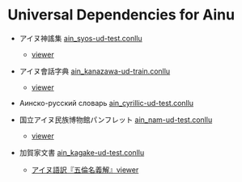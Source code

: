 # Universal Dependencies for Ainu

- アイヌ神謠集 [ain_syos-ud-test.conllu](https://github.com/KoichiYasuoka/UD-Ainu/blob/master/ain_syos-ud-test.conllu)
  - [viewer](https://koichiyasuoka.github.io/UD-Ainu/doc/SYOS/viewer.html)

- アイヌ會話字典 [ain_kanazawa-ud-train.conllu](https://github.com/KoichiYasuoka/UD-Ainu/blob/master/ain_kanazawa-ud-train.conllu)
  - [viewer](https://koichiyasuoka.github.io/UD-Ainu/doc/Kanazawa/viewer.html)

- Аинско-русский словарь [ain_cyrillic-ud-test.conllu](https://github.com/KoichiYasuoka/UD-Ainu/blob/master/ain_cyrillic-ud-test.conllu)

- 国立アイヌ民族博物館パンフレット [ain_nam-ud-test.conllu](https://github.com/KoichiYasuoka/UD-Ainu/blob/master/ain_nam-ud-test.conllu)
  - [viewer](https://koichiyasuoka.github.io/UD-Ainu/doc/NAM/viewer.html)

- 加賀家文書 [ain_kagake-ud-test.conllu](https://github.com/KoichiYasuoka/UD-Ainu/blob/master/ain_kagake-ud-test.conllu)
  - [アイヌ語訳『五倫名義解』viewer](https://koichiyasuoka.github.io/UD-Ainu/doc/Gorin/viewer.html)

